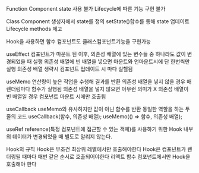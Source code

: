 Function Component
state 사용 불가
Lifecycle에 따른 기능 구현 불가

Class Component
생성자에서 state를 정의
setState()함수를 통해 state 업데이트
Lifecycle methods 제고

Hook을 사용하면 함수 컴포넌트도 클래스컴포넌트기능을 구현가능

useEffect
컴포넌트가 마운트 된 이후,
의존성 배열에 있는 변수들 중 하나라도 값이 변경되었을 때 실행
의존성 배열에 빈 배열을 넣으면 마운트와 언마운트시에 단 한번씩만 실행
의존성 배열 생략시 컴포넌트 업데이트 시 마다 실핼됨

useMemo
연산량이 높은 작업을 수행해 결과를 반환
의존성 배열을 넣지 않을 경우 매 렌더링마다 함수가 실행됨
의존성 배열을 넣지 않으면 아무런 의미가 X
의존성 배열이 빈 배열일 경우 컴포넌트 마운트 시에만 호출됨

useCallback
useMemo와 유사하지만 값이 아닌 함수를 반환
동일한 역할을 하는 두 줄의 코드
useCallback(함수, 의존성 배열);
useMemo(() => 함수, 의존성 배열);

useRef
reference(특정 컴포넌트에 접근할 수 있는 객체)를 사용하기 위한 Hook
내부의 데이터가 변경되었을 때 별도로 알리지 않는다.

Hook의 규칙
Hook은 무조건 최상위 레벨에서만 호출해야한다
Hook은 컴포넌트가 렌더링될 때마다 매번 같은 순서로 호출되어야한다
리액트 함수 컴포넌트에서만 Hook을 호출해야 한다
